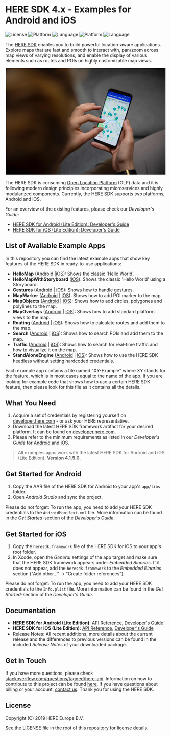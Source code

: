 # HERE SDK 4.x - Examples for Android and iOS
![License](https://img.shields.io/badge/license-Apache%202-blue)
![Platform](https://img.shields.io/badge/platform-Android-green.svg)
![Language](https://img.shields.io/badge/language-Java%208-orange.svg)
![Platform](https://img.shields.io/badge/platform-iOS-green.svg)
![Language](https://img.shields.io/badge/language-Swift%205.1.2-orange.svg)

The [HERE SDK](https://developer.here.com/products/here-sdk) enables you to build powerful location-aware applications. Explore maps that are fast and smooth to interact with, pan/zoom across map views of varying resolutions, and enable the display of various elements such as routes and POIs on highly customizable map views.

<center><p>
  <img src="images/here_sdk.jpg" width="500" />
</p></center>

The HERE SDK is consuming [Open Location Platform](https://developer.here.com/products/open-location-platform) (OLP) data and it is following modern design principles incorporating microservices and highly modularized components. Currently, the HERE SDK supports two platforms, Android and iOS.

For an overview of the existing features, please check our _Developer's Guide_:
- [HERE SDK for Android (Lite Edition): Developer's Guide](https://developer.here.com/documentation/android-sdk/dev_guide/index.html)
- [HERE SDK for iOS (Lite Edition): Developer's Guide](https://developer.here.com/documentation/ios-sdk/dev_guide/index.html)

## List of Available Example Apps
In this repository you can find the latest example apps that show key features of the HERE SDK in ready-to-use applications:

- **HelloMap** ([Android](examples/android/HelloMap) |[iOS](examples/ios/HelloMap)): Shows the classic 'Hello World'.
- **HelloMapWithStoryboard** ([iOS](examples/ios/HelloMapWithStoryboard)): Shows the classic 'Hello World' using a Storyboard.
- **Gestures** ([Android](examples/android/Gestures) | [iOS](examples/ios/Gestures)): Shows how to handle gestures.
- **MapMarker** ([Android](examples/android/MapMarker) | [iOS](examples/ios/MapMarker)): Shows how to add POI marker to the map.
- **MapObjects** ([Android](examples/android/MapObjects) | [iOS](examples/ios/MapObjects)): Shows how to add circles, polygones and polylines to the map.
- **MapOverlays** ([Android](examples/android/MapOverlays) | [iOS](examples/ios/MapOverlays)): Shows how to add standard platform views to the map.
- **Routing** ([Android](examples/android/Routing) | [iOS](examples/ios/Routing)): Shows how to calculate routes and add them to the map.
- **Search** ([Android](examples/android/Search) | [iOS](examples/ios/Search)): Shows how to search POIs and add them to the map.
- **Traffic** ([Android](examples/android/Traffic) | [iOS](examples/ios/Traffic)): Shows how to search for real-time traffic and how to visualize it on the map.
- **StandAloneEngine** ([Android](examples/android/StandAloneEngine) | [iOS](examples/ios/StandAloneEngine)): Shows how to use the HERE SDK headless without setting hardcoded credentials.

Each example app contains a file named "XY-Example" where XY stands for the feature, which is in most cases equal to the name of the app. If you are looking for example code that shows how to use a certain HERE SDK feature, then please look for this file as it contains all the details.

## What You Need
1. Acquire a set of credentials by registering yourself on [developer.here.com](https://developer.here.com/) - or ask your HERE representative.
2. Download the latest HERE SDK framework artifact for your desired platform. It can be found on [developer.here.com](https://developer.here.com/).
3. Please refer to the minimum requirements as listed in our _Developer's Guide_ for [Android](https://developer.here.com/documentation/android-sdk/dev_guide/topics/quick-start.html#minimum-requirements) and [iOS](https://developer.here.com/documentation/ios-sdk/dev_guide/topics/quick-start.html#minimum-requirements).

> All examples apps work with the latest HERE SDK for Android and iOS (Lite Edition), **Version 4.1.5.0**.

## Get Started for Android
1. Copy the AAR file of the HERE SDK for Android to your app's `app/libs` folder.
2. Open _Android Studio_ and sync the project.

Please do not forget: To run the app, you need to add your HERE SDK credentials to the `AndroidManifext.xml` file. More information can be found in the _Get Started_-section of the _Developer's Guide_.

## Get Started for iOS
1. Copy the `heresdk.framework` file of the HERE SDK for iOS to your app's root folder.
2. In Xcode, open the _General_ settings of the app target and make sure that the HERE SDK framework appears under _Embedded Binaries_. If it does not appear, add the `heresdk.framework` to the _Embedded Binaries_ section ("Add other..." -> "Create folder references").

Please do not forget: To run the app, you need to add your HERE SDK credentials to the `Info.plist` file. More information can be found in the _Get Started_-section of the _Developer's Guide_.

## Documentation
- **HERE SDK for Android (Lite Edition)**: [API Reference](https://developer.here.com/documentation/Android-sdk/api_reference/index.html), [Developer's Guide](https://developer.here.com/documentation/android-sdk/dev_guide/index.html)
- **HERE SDK for iOS (Lite Edition)**: [API Reference](https://developer.here.com/documentation/ios-sdk/api_reference/index.html), [Developer's Guide](https://developer.here.com/documentation/ios-sdk/dev_guide/index.html)
- Release Notes: All recent additions, more details about the current release and the differences to previous versions can be found in the included _Release Notes_ of your downloaded package.

## Get in Touch
If you have more questions, please check [stackoverflow.com/questions/tagged/here-api](http://stackoverflow.com/questions/tagged/here-api). Information on how to contribute to this project can be found [here](CONTRIBUTING.md). If you have questions about billing or your account, [contact us](https://developer.here.com/contact-us). Thank you for using the HERE SDK.

## License
Copyright (C) 2019 HERE Europe B.V.

See the [LICENSE](LICENSE) file in the root of this repository for license details.
